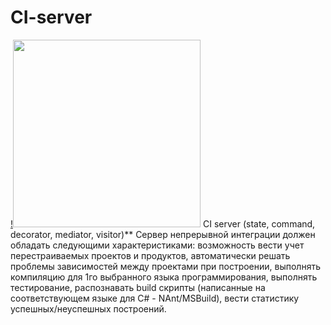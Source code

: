 # CI-server  
[!<image src="https://ci.appveyor.com/api/projects/status/github/32r7s2skrgm9ubva?svg=true" width="300">](https://ci.appveyor.com/project/CIserverKMK/server) 
CI server (state, command, decorator, mediator, visitor)** Сервер непрерывной интеграции должен обладать следующими характеристиками: возможность вести учет перестраиваемых проектов и продуктов, автоматически решать проблемы зависимостей между проектами при построении, выполнять компиляцию для 1го выбранного языка программирования, выполнять тестирование, распознавать build скрипты (написанные на соответствующем языке для C# - NAnt/MSBuild), вести статистику успешных/неуспешных построений.
